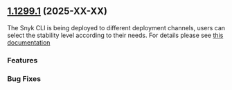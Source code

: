 ## [1.1299.1](https://github.com/snyk/snyk/compare/v1.1299.0...v1.1299.1) (2025-XX-XX)

The Snyk CLI is being deployed to different deployment channels, users can select the stability level according to their needs. For details please see [this documentation](https://docs.snyk.io/snyk-cli/releases-and-channels-for-the-snyk-cli)

### Features


### Bug Fixes

